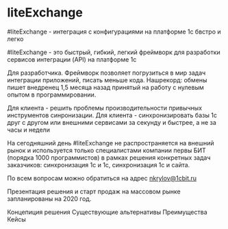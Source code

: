 # liteExchange
#liteExchange - интеграция с конфигурациями на платформе 1с бвстро и легко

#liteExchange - это быстрый, гибкий, легкий фреймворк для разработки сервисов интеграции (API) на платформе 1с

Для разработчика. Фреймворк позволяет погрузиться в мир задач интеграции приложений, писать меньше кода. 
Нашрекорд: обмены пишет внедренец 1,5 месяца назад принятый на работу с нулевым опытом в программировании.

Для клиента - решить проблемы производительности привычных инструментов синронизации.
Для клиента - синхронизировать базы 1с друг с другом или внешними сервисами за секунду и быстрее, а не за часы и недели

На сегодняшний день #liteExchange не распространяется на внешний рынок и используется только специалистами компании первы БИТ (порядка 1000 программистов) в рамках решения конкретных задач заказчиков: синхронизация 1с и 1с, синхронизация 1с и сайта.

По всем вопросам можно обратиться на адрес nkrylov@1cbit.ru

Презентация решения и старт продаж на массовом рынке запланированы на 2020 год.

Концепиция решения
Существующие альтернативы
Преимущества
Кейсы
